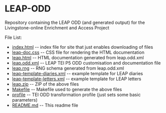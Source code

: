 LEAP-ODD
========

Repository containing the LEAP ODD (and generated output) for the Livingstone-online Enrichment and Access Project


File List:
* [index.html](index.html) -- index file for site that just enables downloading of files 
* [leap-doc.css](leap-doc.css) -- CSS file for rendering the HTML documentation
* [leap.html](leap.html) -- HTML documentation generated from leap.odd.xml
* [leap.odd.xml](leap.odd.xml) -- LEAP TEI P5 ODD customisation and documentation file
* [leap.rng](leap.rng) -- RNG schema generated from leap.odd.xml
* [leap-template-diaries.xml](leap-template-diaries.xml) -- example template for LEAP diaries
* [leap-template-letters.xml](leap-template-letters.xml) -- example template for LEAP letters
* [leap.zip](leap.zip) -- ZIP of the above files
* [Makefile](Makefile) -- Makefile used to generate the above files
* [profile](profile) -- TEI ODD transformation profile (just sets some basic parameters)
* [README.md](README.md) -- This readme file


